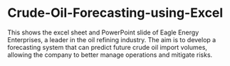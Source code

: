 # Crude-Oil-Forecasting-using-Excel
This shows the excel sheet and PowerPoint slide of Eagle Energy Enterprises,  a leader in the oil refining industry. The aim is to develop a forecasting system that can predict future crude oil import volumes, allowing the company to better manage operations and mitigate risks.
